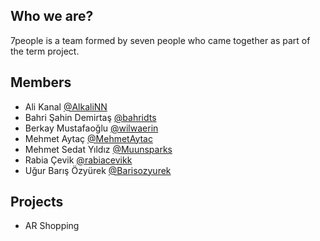 ## Who we are?

7people is a team formed by seven people who came together as part of the term project.

## Members

- Ali Kanal [@AlkaliNN](https://github.com/AlkaliNN "@AlkaliNN")
- Bahri Şahin Demirtaş [@bahridts](https://github.com/bahridts "@bahridts")
- Berkay Mustafaoğlu [@wilwaerin](https://github.com/wilwaerin "@wilwaerin")
- Mehmet Aytaç [@MehmetAytac](https://github.com/MehmetAytac "@MehmetAytac")
- Mehmet Sedat Yıldız [@Muunsparks](https://github.com/Muunsparkss "@Muunsparkss")
- Rabia Çevik [@rabiacevikk](https://github.com/rabiacevikk "@rabiacevikk")
- Uğur Barış Özyürek [@Barisozyurek](https://github.com/Barisozyurek "@Barisozyurek")

## Projects

- AR Shopping
